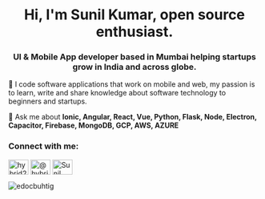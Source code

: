<h1 align="center">Hi, I'm Sunil Kumar, open source enthusiast.</h1>
<h3 align="center">UI & Mobile App developer based in Mumbai helping startups grow in India and across globe.</h3>

🔭 I code software applications that work on mobile and web, my passion is to learn, write and share knowledge about software technology to beginners and startups.

💬 Ask me about **Ionic, Angular, React, Vue, Python, Flask, Node, Electron, Capacitor, Firebase, MongoDB, GCP, AWS, AZURE**

<h3 align="left">Connect with me:</h3>

<a href="https://tinyurl.com/fha968df" target="blank"><img align="center" src="https://cdn.jsdelivr.net/npm/simple-icons@3.1.0/icons/youtube.svg" alt="hybrid2native" height="30" width="40" /></a>
<a href="https://tinyurl.com/7zbwajxf" target="blank"><img align="center" src="https://cdn.jsdelivr.net/npm/simple-icons@3.0.1/icons/medium.svg" alt="@hybrid2native" height="30" width="40" /></a>
<a href="https://tinyurl.com/fha968df" target="blank"><img align="center" src="https://cdn.jsdelivr.net/npm/simple-icons@3.1.0/icons/stackoverflow.svg" alt="Sunil Kumar Profile" height="30" width="40" /></a>

<p><img align="center" src="https://github-readme-stats.vercel.app/api?username=edocbuhtig&show_icons=true&theme=dark&locale=en" alt="edocbuhtig" /></p>
